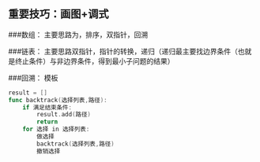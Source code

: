 ## 重要技巧：画图+调式

###数组：
主要思路为，排序，双指针，回溯

###链表：
主要思路双指针，指针的转换，递归（递归最主要找边界条件（也就是终止条件）与非边界条件，得到最小子问题的结果）



###回溯：
模板
```go
result = []
func backtrack(选择列表,路径):
    if 满足结束条件:
        result.add(路径)
        return
    for 选择 in 选择列表:
        做选择
        backtrack(选择列表,路径)
        撤销选择
```